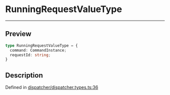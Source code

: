 
      
# RunningRequestValueType

<div class="api-docs__separator" data-reactroot="">

---

</div><div class="api-docs__section">

## Preview

</div><div class="api-docs__preview type">

```ts
type RunningRequestValueType = {
  command: CommandInstance; 
  requestId: string; 
}
```

</div><div class="api-docs__section">

## Description

</div><div class="api-docs__description"><span class="api-docs__do-not-parse">



</span></div><div class="api-docs__definition">

Defined in [dispatcher/dispatcher.types.ts:36](https://github.com/BetterTyped/hyper-fetch/blob/1a97772c/packages/core/src/dispatcher/dispatcher.types.ts#L36)

</div>